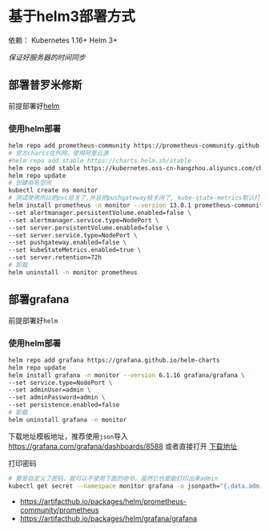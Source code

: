 # 基于helm3部署方式
依赖：
Kubernetes 1.16+
Helm 3+

*保证好服务器的时间同步*

## 部署普罗米修斯

前提部署好[helm](/practice/helm/README.md)

### 使用helm部署
```bash
helm repo add prometheus-community https://prometheus-community.github.io/helm-charts
# 官方charts在外网，使用阿里云源
#helm repo add stable https://charts.helm.sh/stable
helm repo add stable https://kubernetes.oss-cn-hangzhou.aliyuncs.com/charts
helm repo update
# 创建命名空间
kubectl create ns monitor
# 测试使用所以把pvc给关了,并且把pushgateway给关闭了, kube-state-metrics默认打开的
helm install prometheus -n monitor --version 13.0.1 prometheus-community/prometheus \
--set alertmanager.persistentVolume.enabled=false \
--set alertmanager.service.type=NodePort \
--set server.persistentVolume.enabled=false \
--set server.service.type=NodePort \
--set pushgateway.enabled=false \
--set kubeStateMetrics.enabled=true \
--set server.retention=72h
# 卸载
helm uninstall -n monitor prometheus
```

## 部署grafana
前提部署好`helm`
### 使用helm部署
```bash
helm repo add grafana https://grafana.github.io/helm-charts
helm repo update
helm install grafana -n monitor --version 6.1.16 grafana/grafana \
--set service.type=NodePort \
--set adminUser=admin \
--set adminPassword=admin \
--set persistence.enabled=false
# 卸载
helm uninstall grafana -n monitor
```

下载地址模板地址，推荐使用`json`导入 https://grafana.com/grafana/dashboards/8588
或者直接打开  [下载地址](https://grafana.com/api/dashboards/8588/revisions/1/download)

打印密码
```bash
# 要是自定义了密码，就可以不使用下面的命令。虽然它也是能打印出来admin
kubectl get secret --namespace monitor grafana -o jsonpath="{.data.admin-password}" | base64 --decode ; echo
```

- https://artifacthub.io/packages/helm/prometheus-community/prometheus
- https://artifacthub.io/packages/helm/grafana/grafana
